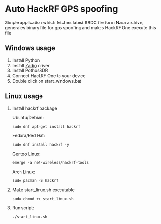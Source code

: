 # Auto HackRF GPS spoofing

Simple application which fetches latest BRDC file form Nasa archive, generates binary file for gps spoofing and makes HackRF One execute this file

## Windows usage

1. Install Python
2. Install [Zadig](https://zadig.akeo.ie/) driver
3. Install PothosSDR
4. Connect HackRF One to your device
5. Double click on start_windows.bat

## Linux usage

1. Install hackrf package

   Ubuntu/Debian:

   ```
   sudo dnf apt-get install hackrf
   ```

   Fedora/Red Hat:

   ```
   sudo dnf install hackrf -y
   ```

   Gentoo Linux:

   ```
   emerge -a net-wireless/hackrf-tools
   ```

   Arch Linux:

   ```
   sudo pacman -S hackrf
   ```

2. Make start_linux.sh executable

   ```
   sudo chmod +x start_linux.sh
   ```

3. Run script:
   ```
   ./start_linux.sh
   ```
